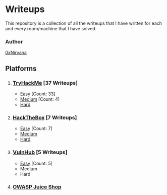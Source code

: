 # Writeups

This repository is a collection of all the writeups that I have written for each and every room/machine that I have solved.

### Author

[0xNirvana](https://linkedin.com/in/nishant-tayade)

## **Platforms**

1. ### [TryHackMe](./TryHackMe/THM_Index.md) [37 Writeups]

   * [Easy](./TryHackMe/THM_Index.md#Easy) [Count: 33]
   * [Medium](./TryHackMe/THM_Index.md#Medium) [Count: 4]
   * [Hard](./TryHackMe/Hard/hard.md)

2. ### [HackTheBox](./HackTheBox/HTB_Index.md) [7 Writeups]

   * [Easy](./HackTheBox/HTB_Index.md#Easy) [Count: 7]
   * [Medium](./HackTheBox/Medium/medium.md)
   * [Hard](./HackTheBox/Hard/hard.md)
   
3. ### [VulnHub](./VulnHub/VH_Index.md) [5 Writeups]

   * [Easy](./VulnHub/VH_Index.md#Easy) [Count: 5]
   * Medium
   * Hard

4. ### [OWASP Juice Shop](./OWASP_Juice_Shop/JS_Index.md)